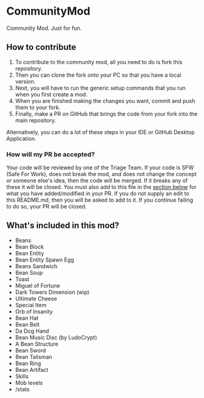 # CommunityMod
Community Mod. Just for fun.

## How to contribute
1. To contribute to the community mod, all you need to do is fork this repository. 
2. Then you can clone the fork onto your PC so that you have a local version. 
3. Next, you will have to run the generic setup commands that you run when you first create a mod. 
4. When you are finished making the changes you want, commit and push them to your fork. 
5. Finally, make a PR on GitHub that brings the code from your fork into the main repository.

Alternatively, you can do a lot of these steps in your IDE or GitHub Desktop Application.

### How will my PR be accepted?
Your code will be reviewed by one of the Triage Team. If your code is SFW (Safe For Work), does not break the mod, and
does not change the concept or someone else's idea, then the code will be merged. If it breaks any of these it will be
closed. You must also add to this file in the [section below](#whats-included-in-this-mod) for what you have added/modified in your PR. If you do not
supply an edit to this README.md, then you will be asked to add to it. If you continue failing to do so, your PR will be
closed.

## What's included in this mod?
- Beans
- Bean Block
- Bean Entity
- Bean Entity Spawn Egg
- Beans Sandwich
- Bean Soup
- Toast
- Miguel of Fortune
- Dark Towers Dimension (wip)
- Ultimate Cheese
- Special Item
- Orb of Insanity
- Bean Hat
- Bean Belt
- Da Dog Hand
- Bean Music Disc (by LudoCrypt)
- A Bean Structure
- Bean Sword
- Bean Talisman
- Bean Ring
- Bean Artifact
- Skills
- Mob levels
- /stats
